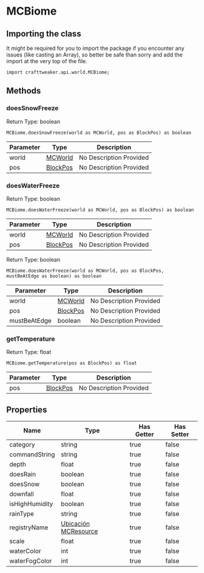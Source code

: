 # MCBiome

## Importing the class

It might be required for you to import the package if you encounter any issues (like casting an Array), so better be safe than sorry and add the import at the very top of the file.
```zenscript
import crafttweaker.api.world.MCBiome;
```


## Methods

### doesSnowFreeze

Return Type: boolean

```zenscript
MCBiome.doesSnowFreeze(world as MCWorld, pos as BlockPos) as boolean
```

| Parameter | Type                                   | Description             |
| --------- | -------------------------------------- | ----------------------- |
| world     | [MCWorld](/vanilla/api/world/MCWorld)  | No Description Provided |
| pos       | [BlockPos](/vanilla/api/util/BlockPos) | No Description Provided |


### doesWaterFreeze

Return Type: boolean

```zenscript
MCBiome.doesWaterFreeze(world as MCWorld, pos as BlockPos) as boolean
```

| Parameter | Type                                   | Description             |
| --------- | -------------------------------------- | ----------------------- |
| world     | [MCWorld](/vanilla/api/world/MCWorld)  | No Description Provided |
| pos       | [BlockPos](/vanilla/api/util/BlockPos) | No Description Provided |


Return Type: boolean

```zenscript
MCBiome.doesWaterFreeze(world as MCWorld, pos as BlockPos, mustBeAtEdge as boolean) as boolean
```

| Parameter    | Type                                   | Description             |
| ------------ | -------------------------------------- | ----------------------- |
| world        | [MCWorld](/vanilla/api/world/MCWorld)  | No Description Provided |
| pos          | [BlockPos](/vanilla/api/util/BlockPos) | No Description Provided |
| mustBeAtEdge | boolean                                | No Description Provided |


### getTemperature

Return Type: float

```zenscript
MCBiome.getTemperature(pos as BlockPos) as float
```

| Parameter | Type                                   | Description             |
| --------- | -------------------------------------- | ----------------------- |
| pos       | [BlockPos](/vanilla/api/util/BlockPos) | No Description Provided |



## Properties

| Name           | Type                                                         | Has Getter | Has Setter |
| -------------- | ------------------------------------------------------------ | ---------- | ---------- |
| category       | string                                                       | true       | false      |
| commandString  | string                                                       | true       | false      |
| depth          | float                                                        | true       | false      |
| doesRain       | boolean                                                      | true       | false      |
| doesSnow       | boolean                                                      | true       | false      |
| downfall       | float                                                        | true       | false      |
| isHighHumidity | boolean                                                      | true       | false      |
| rainType       | string                                                       | true       | false      |
| registryName   | [Ubicación MCResource](/vanilla/api/util/MCResourceLocation) | true       | false      |
| scale          | float                                                        | true       | false      |
| waterColor     | int                                                          | true       | false      |
| waterFogColor  | int                                                          | true       | false      |

